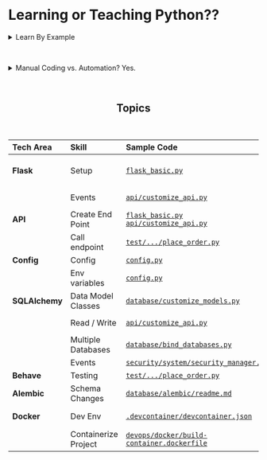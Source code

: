 &nbsp;&nbsp;&nbsp;

# Learning or Teaching Python??

<details markdown>

&nbsp;

<summary>Learn By Example</summary>

Tutorials are useful ways to learn, but the __key concepts__ can be overshadowed by mechanics, and often don't include the real-world __IDE experience__.

Here we take a different approach: a __running app__ you can explore, using the table below:

* Explore code samples for key technology areas
* In a _running_ project
* That you can experiment with (debug, alter...)

To __explore code__, click the _Sample Code_ link - that will open that code file.

To __run__, use the Run/Debug configurations ("play" button, upper left).  There are 2 web apps you can run:

* API Logic Server - __automated__ by API Logic server (see next section)

* Raw Flask - a __hand-coded__ web app with minimal functionality

</details>

&nbsp;

<details markdown>


<summary>Manual Coding vs. Automation?  Yes.</summary>

&nbsp;

Frameworks (like Flask) are flexible, but time-consuming and complex.

Low-code solutions save time, but can be inflexible and not compatible with tools like your IDE.

API Logic Server has a different approach that delivers the best of both worlds:

1. __Automation__, to create a complete web-app based on your schema:

    * an API - endpoint for every table, CRUD functions including filtering, pagination and related data
    * an Admin Web App - multi-page, multi-table apps with page transitions, lookups and declarative hide/show
2. Builds a __customizable project__ you can extend and debug with _your_ IDE
3. __Unique spreadsheet-like business rules__ for backend logic - 40X more concise than code

The app here would have take several weeks to build.  API Logic Server created it with 1 command, and then added a few API and logic customizations for you to explore.

* Try the [Tutorial](Tutorial.md)
</details>


&nbsp;

<p align="center">
  <h2 align="center">Topics</h2>
</p>

&nbsp;


| Tech Area | Skill | Sample Code    | Notes   |
|:---- |:------|:-----------|:--------|
| __Flask__ | Setup | [```flask_basic.py```](Basic_app/flask_basic.py) | also shows end points, events  |
|  | Events | [```api/customize_api.py```](ApiLogicProject/api_logic_server_run.py) |  see `flask_events` |
| __API__ | Create End Point | [```flask_basic.py```](Basic_app/flask_basic.py)<br>[```api/customize_api.py```](ApiLogicProject/api/customize_api.py) |  see `def order():` |
|  | Call endpoint | [```test/.../place_order.py```](ApiLogicProject/test/api_logic_server_behave/features/steps/place_order.py) |   |
| __Config__ | Config | [```config.py```](ApiLogicProject/config.py) |   |
|  | Env variables | [```config.py```](ApiLogicProject/config.py) | os.getenv(...)  |
| __SQLAlchemy__ | Data Model Classes | [```database/customize_models.py```](ApiLogicProject/database/customize_models.py) |   |
|  | Read / Write | [```api/customize_api.py```](ApiLogicProject/api/customize_api.py) | see `def order():`  |
|  | Multiple Databases | [```database/bind_databases.py```](ApiLogicProject/database/bind_databases.py) |    |
|  | Events | [```security/system/security_manager.py```](ApiLogicProject/security/system/security_manager.py) |    |
| __Behave__ | Testing | [```test/.../place_order.py```](ApiLogicProject/test/api_logic_server_behave/features/steps/place_order.py) |   |
| __Alembic__ | Schema Changes | [```database/alembic/readme.md```](ApiLogicProject/database/alembic/readme.md) |   |
| __Docker__ | Dev Env | [```.devcontainer/devcontainer.json```](.devcontainer/devcontainer.json) | See also "dockerFile":... |
|  | Containerize Project | [```devops/docker/build-container.dockerfile```](ApiLogicProject/devops/docker/build-container.dockerfile) |  |